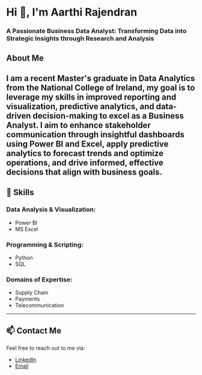 # Hi 👋, I'm Aarthi Rajendran
### A Passionate Business Data Analyst: Transforming Data into Strategic Insights through Research and Analysis

## About Me
I am a recent Master's graduate in Data Analytics from the National College of Ireland, my goal is to leverage my skills in improved reporting and visualization, predictive analytics, and data-driven decision-making to excel as a Business Analyst. I aim to enhance stakeholder communication through insightful dashboards using Power BI and Excel, apply predictive analytics to forecast trends and optimize operations, and drive informed, effective decisions that align with business goals.
---

## 🔧 Skills
### Data Analysis & Visualization:
- Power BI
- MS Excel

### Programming & Scripting:
- Python
- SQL

### Domains of Expertise:
- Supply Chain
- Payments
- Telecommunication
  

---

## 📫 Contact Me
Feel free to reach out to me via:
- [LinkedIn](https://www.linkedin.com/in/aarthi-rajendran26/)
- [Email](mailto:aarthirajend@gmail.com)
